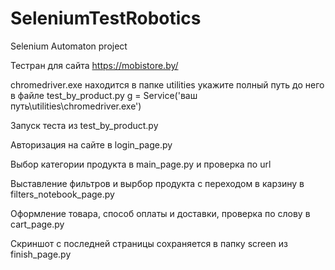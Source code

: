 # SeleniumTestRobotics
Selenium Automaton project

Тестран для сайта https://mobistore.by/ 

chromedriver.exe находится в папке utilities укажите полный путь до него в файле 
test_by_product.py
g = Service('ваш путь\\utilities\\chromedriver.exe')

Запуск теста из test_by_product.py

Авторизация на сайте в login_page.py

Выбор категории продукта в main_page.py и проверка по url

Выставление фильтров и вырбор продукта с переходом в карзину в filters_notebook_page.py

Оформление товара, способ оплаты и доставки, проверка по слову в cart_page.py

Скриншот с последней страницы сохраняется в папку screen из finish_page.py
